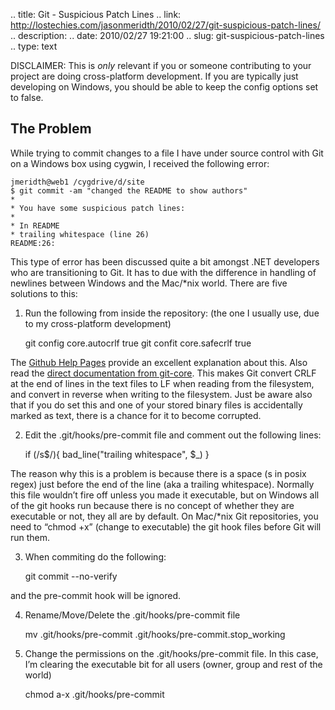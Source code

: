 .. title: Git - Suspicious Patch Lines
.. link: http://lostechies.com/jasonmeridth/2010/02/27/git-suspicious-patch-lines/
.. description: 
.. date: 2010/02/27 19:21:00
.. slug: git-suspicious-patch-lines
.. type: text


DISCLAIMER: This is _only_ relevant if you or someone contributing to your project are doing cross-platform development. If you are typically just developing on Windows, you should be able to keep the config options set to false.

## The Problem

While trying to commit changes to a file I have under source control with Git on a Windows box using cygwin, I received the following error:
    
    
    jmeridth@web1 /cygdrive/d/site
    $ git commit -am "changed the README to show authors"
    *
    * You have some suspicious patch lines:
    *
    * In README
    * trailing whitespace (line 26)
    README:26:
    

This type of error has been discussed quite a bit amongst .NET developers who are transitioning to Git. It has to due with the difference in handling of newlines between Windows and the Mac/*nix world. There are five solutions to this:

1) Run the following from inside the repository: (the one I usually use, due to my cross-platform development)
    
    
    git config core.autocrlf true
    git confit core.safecrlf true
    

The [Github Help Pages](http://help.github.com/dealing-with-lineendings/) provide an excellent explanation about this. Also read the [direct documentation from git-core](http://www.kernel.org/pub/software/scm/git-core/docs/git-config.html). This makes Git convert CRLF at the end of lines in the text files to LF when reading from the filesystem, and convert in reverse when writing to the filesystem. Just be aware also that if you do set this and one of your stored binary files is accidentally marked as text, there is a chance for it to become corrupted.

2) Edit the .git/hooks/pre-commit file and comment out the following lines:
    
    
    if (/s$/){
      bad_line("trailing whitespace", $_)
    }
    

The reason why this is a problem is because there is a space (s in posix regex) just before the end of the line (aka a trailing whitespace). Normally this file wouldn’t fire off unless you made it executable, but on Windows all of the git hooks run because there is no concept of whether they are executable or not, they all are by default. On Mac/*nix Git repositories, you need to “chmod +x” (change to executable) the git hook files before Git will run them.

3) When commiting do the following:
    
    
    git commit --no-verify
    

and the pre-commit hook will be ignored.

4) Rename/Move/Delete the .git/hooks/pre-commit file
    
    
    mv .git/hooks/pre-commit .git/hooks/pre-commit.stop_working
    

5) Change the permissions on the .git/hooks/pre-commit file. In this case, I’m clearing the executable bit for all users (owner, group and rest of the world)
    
    
    chmod a-x .git/hooks/pre-commit